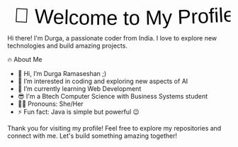 <p align="center">
  <svg viewBox="0 0 500 60">
    <text x="0" y="45" font-size="45" font-family="Arial, Helvetica, sans-serif" fill="black">
      <textPath href="#text-path" id="text">
        🌟 Welcome to My Profile! 🌟
      </textPath>
    </text>
    <path id="text-path" fill="none" d="M0,45 Q250,60 500,45" />
    <animate xlink:href="#text" attributeName="startOffset" from="0%" to="100%" dur="5s" fill="freeze" repeatCount="indefinite" />
  </svg>
</p>
Hi there! I'm Durga, a passionate coder from India. I love to explore new technologies and build amazing projects.

🔥 About Me
- 👋 Hi, I’m Durga Ramaseshan ;)
- 👀 I’m interested in coding and exploring new aspects of AI
- 📖 I’m currently learning Web Development
- 😎 I'm a Btech Computer Science with Business Systems student
- 👧🏼 Pronouns: She/Her
- ⚡ Fun fact: Java is simple but powerful 😉

Thank you for visiting my profile! Feel free to explore my repositories and connect with me. Let's build something amazing together!

<!---
R-Durg4/R-Durg4 is a ✨ special ✨ repository because its `README.md` (this file) appears on your GitHub profile.
You can click the Preview link to take a look at your changes.
--->
